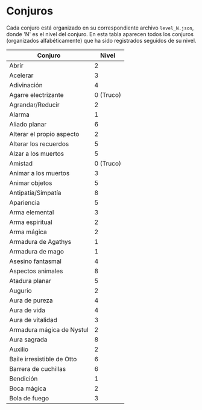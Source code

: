 # Conjuros

Cada conjuro está organizado en su correspondiente archivo `level_N.json`, donde 'N' es el nivel del conjuro.
En esta tabla aparecen todos los conjuros (organizados alfabéticamente) que ha sido registrados seguidos de su nivel.

| **Conjuro**                | **Nivel** |
|----------------------------|-----------|
| Abrir                      | 2         |
| Acelerar                   | 3         |
| Adivinación                | 4         |
| Agarre electrizante        | 0 (Truco) |
| Agrandar/Reducir           | 2         |
| Alarma                     | 1         |
| Aliado planar              | 6         |
| Alterar el propio aspecto  | 2         |
| Alterar los recuerdos      | 5         |
| Alzar a los muertos        | 5         |
| Amistad                    | 0 (Truco) |
| Animar a los muertos       | 3         |
| Animar objetos             | 5         |
| Antipatía/Simpatía         | 8         |
| Apariencia                 | 5         |
| Arma elemental             | 3         |
| Arma espiritual            | 2         |
| Arma mágica                | 2         |
| Armadura de Agathys        | 1         |
| Armadura de mago           | 1         |
| Asesino fantasmal          | 4         |
| Aspectos animales          | 8         |
| Atadura planar             | 5         |
| Augurio                    | 2         |
| Aura de pureza             | 4         |
| Aura de vida               | 4         |
| Aura de vitalidad          | 3         |
| Armadura mágica de Nystul  | 2         |
| Aura sagrada               | 8         |
| Auxilio                    | 2         |
| Baile irresistible de Otto | 6         |
| Barrera de cuchillas       | 6         |
| Bendición                  | 1         |
| Boca mágica                | 2         |
| Bola de fuego              | 3         |
